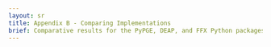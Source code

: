 ```yaml
---
layout: sr
title: Appendix B - Comparing Implementations
brief: Comparative results for the PyPGE, DEAP, and FFX Python packages
---
```



